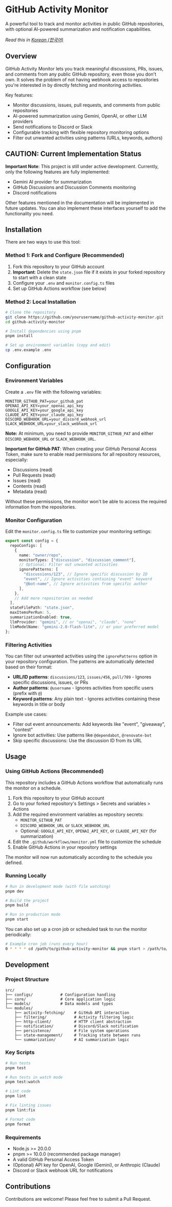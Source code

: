# GitHub Activity Monitor

A powerful tool to track and monitor activities in public GitHub repositories, with optional AI-powered summarization and notification capabilities.

_Read this in [Korean (한국어)](./README_ko.md)_

## Overview

GitHub Activity Monitor lets you track meaningful discussions, PRs, issues, and comments from any public GitHub repository, even those you don't own. It solves the problem of not having webhook access to repositories you're interested in by directly fetching and monitoring activities.

Key features:

- Monitor discussions, issues, pull requests, and comments from public repositories
- AI-powered summarization using Gemini, OpenAI, or other LLM providers
- Send notifications to Discord or Slack
- Configurable tracking with flexible repository monitoring options
- Filter out unwanted activities using patterns (URLs, keywords, authors)

## CAUTION: Current Implementation Status

**Important Note**: This project is still under active development. Currently, only the following features are fully implemented:

- Gemini AI provider for summarization
- GitHub Discussions and Discussion Comments monitoring
- Discord notifications

Other features mentioned in the documentation will be implemented in future updates. You can also implement these interfaces yourself to add the functionality you need.

## Installation

There are two ways to use this tool:

### Method 1: Fork and Configure (Recommended)

1. Fork this repository to your GitHub account
2. **Important**: Delete the `state.json` file if it exists in your forked repository to start with a clean state
3. Configure your `.env` and `monitor.config.ts` files
4. Set up GitHub Actions workflow (see below)

### Method 2: Local Installation

```bash
# Clone the repository
git clone https://github.com/yourusername/github-activity-monitor.git
cd github-activity-monitor

# Install dependencies using pnpm
pnpm install

# Set up environment variables (copy and edit)
cp .env.example .env
```

## Configuration

### Environment Variables

Create a `.env` file with the following variables:

```
MONITOR_GITHUB_PAT=your_github_pat
OPENAI_API_KEY=your_openai_api_key
GOOGLE_API_KEY=your_google_api_key
CLAUDE_API_KEY=your_claude_api_key
DISCORD_WEBHOOK_URL=your_discord_webhook_url
SLACK_WEBHOOK_URL=your_slack_webhook_url
```

**Note:** At minimum, you need to provide `MONITOR_GITHUB_PAT` and either `DISCORD_WEBHOOK_URL` or `SLACK_WEBHOOK_URL`.

**Important for GitHub PAT**: When creating your GitHub Personal Access Token, make sure to enable read permissions for all repository resources, especially:

- Discussions (read)
- Pull Requests (read)
- Issues (read)
- Contents (read)
- Metadata (read)

Without these permissions, the monitor won't be able to access the required information from the repositories.

### Monitor Configuration

Edit the `monitor.config.ts` file to customize your monitoring settings:

```typescript
export const config = {
  repoConfigs: [
    {
      name: "owner/repo",
      monitorTypes: ["discussion", "discussion_comment"],
      // Optional: Filter out unwanted activities
      ignorePatterns: [
        "discussions/123", // Ignore specific discussion by ID
        "event", // Ignore activities containing "event" keyword
        "@bot-name", // Ignore activities from specific author
      ],
    },
    // Add more repositories as needed
  ],
  stateFilePath: "state.json",
  maxItemsPerRun: 5,
  summarizationEnabled: true,
  llmProvider: "gemini", // or "openai", "claude", "none"
  llmModelName: "gemini-2.0-flash-lite", // or your preferred model
};
```

### Filtering Activities

You can filter out unwanted activities using the `ignorePatterns` option in your repository configuration. The patterns are automatically detected based on their format:

- **URL/ID patterns**: `discussions/123`, `issues/456`, `pull/789` - Ignores specific discussions, issues, or PRs
- **Author patterns**: `@username` - Ignores activities from specific users (prefix with `@`)
- **Keyword patterns**: Any plain text - Ignores activities containing these keywords in title or body

Example use cases:

- Filter out event announcements: Add keywords like "event", "giveaway", "contest"
- Ignore bot activities: Use patterns like `@dependabot`, `@renovate-bot`
- Skip specific discussions: Use the discussion ID from its URL

## Usage

### Using GitHub Actions (Recommended)

This repository includes a GitHub Actions workflow that automatically runs the monitor on a schedule.

1. Fork this repository to your GitHub account
2. Go to your forked repository's Settings > Secrets and variables > Actions
3. Add the required environment variables as repository secrets:
   - `MONITOR_GITHUB_PAT`
   - `DISCORD_WEBHOOK_URL` or `SLACK_WEBHOOK_URL`
   - Optional: `GOOGLE_API_KEY`, `OPENAI_API_KEY`, or `CLAUDE_API_KEY` (for summarization)
4. Edit the `.github/workflows/monitor.yml` file to customize the schedule
5. Enable GitHub Actions in your repository settings

The monitor will now run automatically according to the schedule you defined.

### Running Locally

```bash
# Run in development mode (with file watching)
pnpm dev

# Build the project
pnpm build

# Run in production mode
pnpm start
```

You can also set up a cron job or scheduled task to run the monitor periodically:

```bash
# Example cron job (runs every hour)
0 * * * * cd /path/to/github-activity-monitor && pnpm start > /path/to/logfile.log 2>&1
```

## Development

### Project Structure

```
src/
├── configs/            # Configuration handling
├── core/               # Core application logic
├── models/             # Data models and types
└── modules/
    ├── activity-fetching/    # GitHub API interaction
    ├── filtering/            # Activity filtering logic
    ├── http-client/          # HTTP client abstraction
    ├── notification/         # Discord/Slack notification
    ├── persistence/          # File system operations
    ├── state-management/     # Tracking state between runs
    └── summarization/        # AI summarization logic
```

### Key Scripts

```bash
# Run tests
pnpm test

# Run tests in watch mode
pnpm test:watch

# Lint code
pnpm lint

# Fix linting issues
pnpm lint:fix

# Format code
pnpm format
```

### Requirements

- Node.js >= 20.0.0
- pnpm >= 10.0.0 (recommended package manager)
- A valid GitHub Personal Access Token
- (Optional) API key for OpenAI, Google (Gemini), or Anthropic (Claude)
- Discord or Slack webhook URL for notifications

## Contributions

Contributions are welcome! Please feel free to submit a Pull Request.
